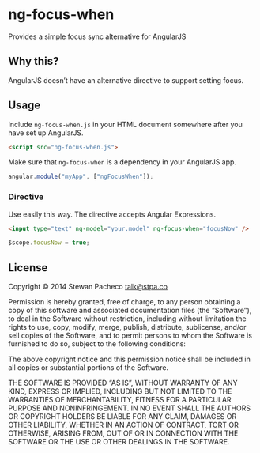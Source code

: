 # ng-focus-when

Provides a simple focus sync alternative for AngularJS

## Why this?

AngularJS doesn’t have an alternative directive to support setting focus.

## Usage

Include `ng-focus-when.js` in your HTML document somewhere after you have set
up AngularJS.

```html
<script src="ng-focus-when.js">
```

Make sure that `ng-focus-when` is a dependency in your AngularJS app.

```js
angular.module("myApp", ["ngFocusWhen"]);
```

### Directive

Use easily this way. The directive accepts Angular Expressions.

```html
<input type="text" ng-model="your.model" ng-focus-when="focusNow" />
```
```js
$scope.focusNow = true;
```

## License

Copyright © 2014 Stewan Pacheco <talk@stpa.co>

Permission is hereby granted, free of charge, to any person obtaining a copy
of this software and associated documentation files (the “Software”), to deal
in the Software without restriction, including without limitation the rights
to use, copy, modify, merge, publish, distribute, sublicense, and/or sell
copies of the Software, and to permit persons to whom the Software is
furnished to do so, subject to the following conditions:

The above copyright notice and this permission notice shall be included in all
copies or substantial portions of the Software.

THE SOFTWARE IS PROVIDED “AS IS”, WITHOUT WARRANTY OF ANY KIND, EXPRESS OR
IMPLIED, INCLUDING BUT NOT LIMITED TO THE WARRANTIES OF MERCHANTABILITY,
FITNESS FOR A PARTICULAR PURPOSE AND NONINFRINGEMENT. IN NO EVENT SHALL THE
AUTHORS OR COPYRIGHT HOLDERS BE LIABLE FOR ANY CLAIM, DAMAGES OR OTHER
LIABILITY, WHETHER IN AN ACTION OF CONTRACT, TORT OR OTHERWISE, ARISING FROM,
OUT OF OR IN CONNECTION WITH THE SOFTWARE OR THE USE OR OTHER DEALINGS IN THE
SOFTWARE.